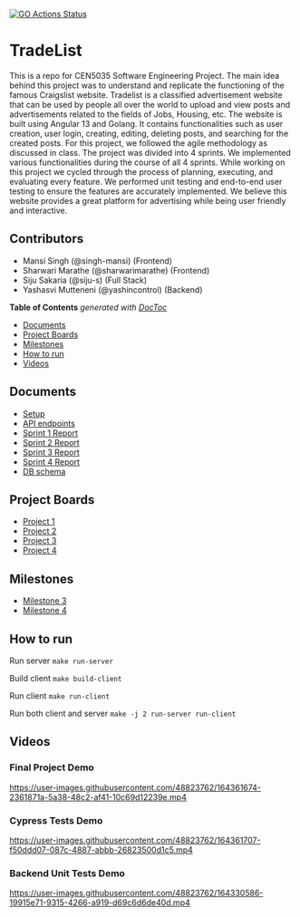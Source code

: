 [![GO Actions Status](https://github.com/siju-s/TradeList/workflows/Go/badge.svg)](https://github.com/siju-s/TradeList/actions)
# TradeList
This is a repo for CEN5035 Software Engineering Project. The main idea behind this project was to understand and replicate the functioning of the famous Craigslist website. Tradelist is a classified advertisement website that can be used by people all over the world to upload and view posts and advertisements related to the fields of Jobs, Housing, etc. The website is built using Angular 13 and Golang. It contains functionalities such as user creation, user login, creating, editing, deleting posts, and searching for the created posts. For this project, we followed the agile methodology as discussed in class. The project was divided into 4 sprints. We implemented various functionalities during the course of all 4 sprints. While working on this project we cycled through the process of planning, executing, and evaluating every feature. We performed unit testing and end-to-end user testing to ensure the features are accurately implemented. We believe this website provides a great platform for advertising while being user friendly and interactive.

## Contributors
* Mansi Singh (@singh-mansi) (Frontend)
* Sharwari Marathe (@sharwarimarathe) (Frontend)
* Siju Sakaria (@siju-s) (Full Stack)
* Yashasvi Mutteneni (@yashincontrol) (Backend)


<!-- START doctoc generated TOC please keep comment here to allow auto update -->
<!-- DON'T EDIT THIS SECTION, INSTEAD RE-RUN doctoc TO UPDATE -->
**Table of Contents**  *generated with [DocToc](https://github.com/thlorenz/doctoc)*

- [Documents](#documents)
- [Project Boards](#project-boards)
- [Milestones](#milestones)
- [How to run](#how-to-run)
- [Videos](#videos)
 

<!-- END doctoc generated TOC please keep comment here to allow auto update -->

## Documents

* [Setup](Docs/SETUP.md)  
* [API endpoints](Docs/API.md)
* [Sprint 1 Report](Demos/Sprint1/Sprint1.md)
* [Sprint 2 Report](Demos/Sprint2/Sprint2.md)
* [Sprint 3 Report](Demos/Sprint3/Sprint3.md)
* [Sprint 4 Report](Demos/Sprint4/Sprint4.md)
* [DB schema](Demos/Sprint1/DB_schema.png)

## Project Boards

* [Project 1](https://github.com/siju-s/TradeList/projects/1)
* [Project 2](https://github.com/siju-s/TradeList/projects/2)
* [Project 3](https://github.com/siju-s/TradeList/projects/3)
* [Project 4](https://github.com/siju-s/TradeList/projects/4)

## Milestones

* [Milestone 3](https://github.com/siju-s/TradeList/milestone/3)
* [Milestone 4](https://github.com/siju-s/TradeList/milestone/4)

## How to run

Run server `make run-server`

Build client `make build-client`

Run client `make run-client`

Run both client and server `make -j 2 run-server run-client`


## Videos

### Final Project Demo
https://user-images.githubusercontent.com/48823762/164361674-2361871a-5a38-48c2-af41-10c69d12239e.mp4

### Cypress Tests Demo
https://user-images.githubusercontent.com/48823762/164361707-f50ddd07-087c-4887-abbb-26823500d1c5.mp4

### Backend Unit Tests Demo
https://user-images.githubusercontent.com/48823762/164330586-19915e71-9315-4266-a919-d69c6d6de40d.mp4


